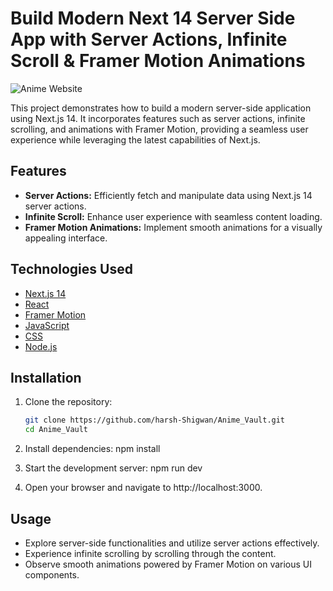 # Build Modern Next 14 Server Side App with Server Actions, Infinite Scroll & Framer Motion Animations

![Anime Website](https://i.ibb.co/MG1nbqt/YT-Thumbnails-2.png)

This project demonstrates how to build a modern server-side application using Next.js 14. It incorporates features such as server actions, infinite scrolling, and animations with Framer Motion, providing a seamless user experience while leveraging the latest capabilities of Next.js.

## Features

- **Server Actions:** Efficiently fetch and manipulate data using Next.js 14 server actions.
- **Infinite Scroll:** Enhance user experience with seamless content loading.
- **Framer Motion Animations:** Implement smooth animations for a visually appealing interface.

## Technologies Used

- [Next.js 14](https://nextjs.org/)
- [React](https://reactjs.org/)
- [Framer Motion](https://www.framer.com/motion/)
- [JavaScript](https://developer.mozilla.org/en-US/docs/Web/JavaScript)
- [CSS](https://www.w3schools.com/css/)
- [Node.js](https://nodejs.org/)

## Installation

1. Clone the repository:
   ```bash
   git clone https://github.com/harsh-Shigwan/Anime_Vault.git
   cd Anime_Vault 
2. Install dependencies:
   npm install

3. Start the development server:
   npm run dev

4. Open your browser and navigate to http://localhost:3000.

## Usage

- Explore server-side functionalities and utilize server actions effectively.
- Experience infinite scrolling by scrolling through the content.
- Observe smooth animations powered by Framer Motion on various UI components.
